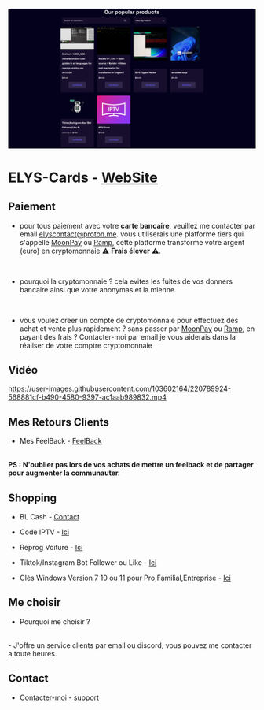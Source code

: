 <p align="center">
<img src="https://github.com/AeX03/ELYS-Cards/blob/main/CDE(61).png"/>
  
# ELYS-Cards - [WebSite](https://elys.mysellix.io/)

## Paiement

 - pour tous paiement avec votre <b>carte bancaire</b>, veuillez me contacter par email <elyscontact@proton.me>.
  vous utiliserais une platforme tiers qui s'appelle [MoonPay](https://www.moonpay.com/fr) ou [Ramp](https://ramp.network/), cette platforme transforme votre argent (euro) en cryptomonnaie :warning: <b>Frais élever</b> :warning:.
<br>

 - pourquoi la cryptomonnaie ? cela evites les fuites de vos donners bancaire ainsi que votre anonymas et la mienne.

<br>

 - vous voulez creer un compte de cryptomonnaie pour effectuez des achat et vente plus rapidement ? sans passer par [MoonPay](https://www.moonpay.com/fr) ou [Ramp](https://ramp.network/), en payant des frais ? Contacter-moi par email je vous aiderais dans la réaliser de votre comptre cryptomonnaie
  
## Vidéo

https://user-images.githubusercontent.com/103602164/220789924-568881cf-b490-4580-9397-ac1aab989832.mp4


## Mes Retours Clients

- Mes FeelBack - [FeelBack](https://elys.mysellix.io/feedback)
<br>
<b>PS : N'oublier pas lors de vos achats de mettre un feelback et de partager pour augmenter la communauter.</b>
  
## Shopping

- BL Cash - [Contact](https://img.shields.io/badge/Mon%20mail%20"elyscontact@proton.me",%20mes%20horaires%20-7j%207j%2019h00%2000h00-purple.svg)

- Code IPTV - [Ici](https://elys.mysellix.io/product/63f0964424f36)

- Reprog Voiture - [Ici](https://elys.mysellix.io/product/63acc29296486)

- Tiktok/Instagram Bot Follower ou Like - [Ici](https://elys.mysellix.io/product/63deea35ad8dc)

- Clès Windows Version 7 10 ou 11 pour Pro,Familial,Entreprise - [Ici](https://elys.mysellix.io/product/63de6354b2c27)

## Me choisir

- Pourquoi me choisir ? 
<br>
- J'offre un service clients par email ou discord, vous pouvez me contacter a toute heures.

## Contact

- Contacter-moi - [support](https://elys.mysellix.io/contact)
